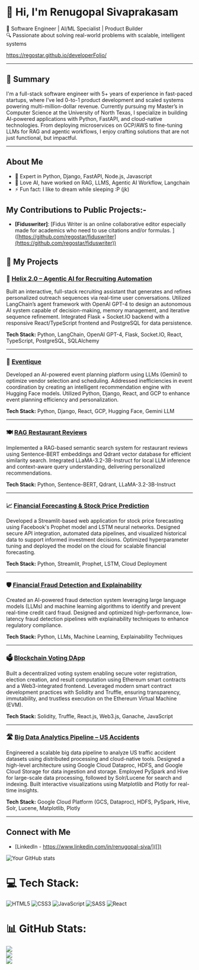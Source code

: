 # 👋 Hi, I'm Renugopal Sivaprakasam

🚀 Software Engineer | AI/ML Specialist | Product Builder  
🔍 Passionate about solving real-world problems with scalable, intelligent systems

https://regostar.github.io/developerFolio/

---

## 🌟 Summary

I'm a full-stack software engineer with 5+ years of experience in fast-paced startups, where I’ve led 0-to-1 product development and scaled systems powering multi-million-dollar revenue. Currently pursuing my Master’s in Computer Science at the University of North Texas, I specialize in building AI-powered applications with Python, FastAPI, and cloud-native technologies. From deploying microservices on GCP/AWS to fine-tuning LLMs for RAG and agentic workflows, I enjoy crafting solutions that are not just functional, but impactful.

---


## About Me
- 🔭 Expert in Python, Django, FastAPI, Node.js, Javascript
- 🌱  Love AI, have worked on RAG, LLMS, Agentic AI Workflow, Langchain
- ⚡ Fun fact: I like to dream while sleeping :P (jk)


## My Contributions to Public Projects:-
- **[Fiduswriter]**: [Fidus Writer is an online collaborative editor especially made for academics who need to use citations and/or formulas. ] ([https://github.com/regostar/fiduswriter](https://github.com/regostar/fiduswriter))


## 🚀 My Projects

### 🤖 [Helix 2.0 – Agentic AI for Recruiting Automation](https://github.com/regostar/agents_conversation)
Built an interactive, full-stack recruiting assistant that generates and refines personalized outreach sequences via real-time user conversations. Utilized LangChain’s agent framework with OpenAI GPT-4 to design an autonomous AI system capable of decision-making, memory management, and iterative sequence refinement. Integrated Flask + Socket.IO backend with a responsive React/TypeScript frontend and PostgreSQL for data persistence.  

**Tech Stack:** Python, LangChain, OpenAI GPT-4, Flask, Socket.IO, React, TypeScript, PostgreSQL, SQLAlchemy

---

### 🎉 [Eventique](https://github.com/regostar/eventique)
Developed an AI-powered event planning platform using LLMs (Gemini) to optimize vendor selection and scheduling. Addressed inefficiencies in event coordination by creating an intelligent recommendation engine with Hugging Face models. Utilized Python, Django, React, and GCP to enhance event planning efficiency and personalization.  

**Tech Stack:** Python, Django, React, GCP, Hugging Face, Gemini LLM

---

### 🍽️ [RAG Restaurant Reviews](https://github.com/regostar/RAG_restaurant_reviews)
Implemented a RAG-based semantic search system for restaurant reviews using Sentence-BERT embeddings and Qdrant vector database for efficient similarity search. Integrated LLaMA-3.2-3B-Instruct for local LLM inference and context-aware query understanding, delivering personalized recommendations.  

**Tech Stack:** Python, Sentence-BERT, Qdrant, LLaMA-3.2-3B-Instruct

---

### 📈 [Financial Forecasting & Stock Price Prediction](https://github.com/regostar/streamlit_stocks)
Developed a Streamlit-based web application for stock price forecasting using Facebook's Prophet model and LSTM neural networks. Designed secure API integration, automated data pipelines, and visualized historical data to support informed investment decisions. Optimized hyperparameter tuning and deployed the model on the cloud for scalable financial forecasting.  

**Tech Stack:** Python, Streamlit, Prophet, LSTM, Cloud Deployment

---

### 🛡️ [Financial Fraud Detection and Explainability](https://github.com/regostar/hack_unt_financial_fraud)
Created an AI-powered fraud detection system leveraging large language models (LLMs) and machine learning algorithms to identify and prevent real-time credit card fraud. Designed and optimized high-performance, low-latency fraud detection pipelines with explainability techniques to enhance regulatory compliance.  

**Tech Stack:** Python, LLMs, Machine Learning, Explainability Techniques

---

### 🗳️ [Blockchain Voting DApp](https://github.com/regostar/blockchain_voter2)
Built a decentralized voting system enabling secure voter registration, election creation, and result computation using Ethereum smart contracts and a Web3-integrated frontend. Leveraged modern smart contract development practices with Solidity and Truffle, ensuring transparency, immutability, and trustless execution on the Ethereum Virtual Machine (EVM). 

**Tech Stack:** Solidity, Truffle, React.js, Web3.js, Ganache, JavaScript

---

### 🛣️ [Big Data Analytics Pipeline – US Accidents](https://github.com/regostar/us_accidents_eda)
Engineered a scalable big data pipeline to analyze US traffic accident datasets using distributed processing and cloud-native tools. Designed a high-level architecture using Google Cloud Dataproc, HDFS, and Google Cloud Storage for data ingestion and storage. Employed PySpark and Hive for large-scale data processing, followed by Solr/Lucene for search and indexing. Built interactive visualizations using Matplotlib and Plotly for real-time insights.  

**Tech Stack:** Google Cloud Platform (GCS, Dataproc), HDFS, PySpark, Hive, Solr, Lucene, Matplotlib, Plotly

---

## Connect with Me
- [LinkedIn - https://www.linkedin.com/in/renugopal-siva/]([])


![Your GitHub stats](https://github-readme-stats.vercel.app/api?username=regostar&show_icons=true)

# 💻 Tech Stack:
![HTML5](https://img.shields.io/badge/html5-%23E34F26.svg?style=for-the-badge&logo=html5&logoColor=white) ![CSS3](https://img.shields.io/badge/css3-%231572B6.svg?style=for-the-badge&logo=css3&logoColor=white) ![JavaScript](https://img.shields.io/badge/javascript-%23323330.svg?style=for-the-badge&logo=javascript&logoColor=%23F7DF1E) ![SASS](https://img.shields.io/badge/SASS-hotpink.svg?style=for-the-badge&logo=SASS&logoColor=white) ![React](https://img.shields.io/badge/react-%2320232a.svg?style=for-the-badge&logo=react&logoColor=%2361DAFB)
# 📊 GitHub Stats:
![](https://github-readme-stats.vercel.app/api?username=regostar&theme=dark&hide_border=false&include_all_commits=false&count_private=false)<br/>
![](https://github-readme-streak-stats.herokuapp.com/?user=regostar&theme=dark&hide_border=false)<br/>
![](https://github-readme-stats.vercel.app/api/top-langs/?username=regostar&theme=dark&hide_border=false&include_all_commits=false&count_private=false&layout=compact)


